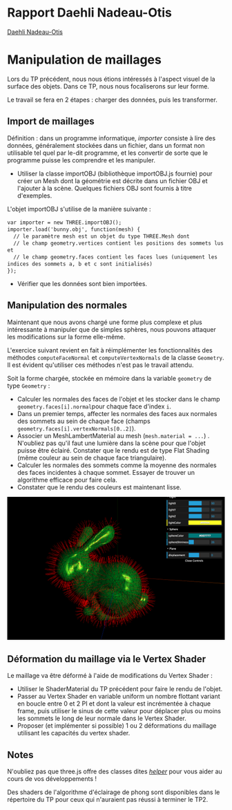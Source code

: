 # Rapport Daehli Nadeau-Otis

[Daehli Nadeau-Otis](https://git.unistra.fr/nadeauotis/P4x/blob/master/TP3/src/daehli.md)

# Manipulation de maillages

Lors du TP précédent, nous nous étions intéressés à l'aspect visuel de la surface des objets. Dans ce TP, nous nous focaliserons sur leur forme.

Le travail se fera en 2 étapes : charger des données, puis les transformer.

## Import de maillages

Définition : dans un programme informatique, *importer* consiste à lire des données, généralement stockées dans un fichier, dans un format non utilisable tel quel par le-dit programme, et les convertir de sorte que le programme puisse les comprendre et les manipuler.

- Utiliser la classe importOBJ (bibliothèque importOBJ.js fournie)
pour créer un Mesh dont la géométrie est décrite dans un fichier OBJ et l'ajouter à la scène.
Quelques fichiers OBJ sont fournis à titre d'exemples.

L'objet importOBJ s'utilise de la manière suivante :
```
var importer = new THREE.importOBJ();
importer.load('bunny.obj', function(mesh) {
  // le paramètre mesh est un objet du type THREE.Mesh dont
  // le champ geometry.vertices contient les positions des sommets lus et
  // le champ geometry.faces contient les faces lues (uniquement les indices des sommets a, b et c sont initialisés)
});
```

- Vérifier que les données sont bien importées.

## Manipulation des normales

Maintenant que nous avons chargé une forme plus complexe et plus intéressante à manipuler que de simples sphères, nous pouvons attaquer les modifications sur la forme elle-même.

L'exercice suivant revient en fait à réimplémenter les fonctionnalités des méthodes `computeFaceNormal` et `computeVertexNormals` de la classe `Geometry`. Il est évident qu'utiliser ces méthodes n'est pas le travail attendu.

Soit la forme chargée, stockée en mémoire dans la variable `geometry` de type `Geometry` :
- Calculer les normales des faces de l'objet et les stocker dans le champ `geometry.faces[i].normal`pour chaque face d'index `i`.
- Dans un premier temps, affecter les normales des faces aux normales des sommets au sein de chaque face (champs `geometry.faces[i].vertexNormals[0..2]`).
- Associer un MeshLambertMaterial au mesh (`mesh.material = ...`) . N'oubliez pas qu'il faut une lumière dans la scène pour que l'objet puisse être éclairé. Constater que le rendu est de type Flat Shading (même couleur au sein de chaque face triangulaire).
- Calculer les normales des sommets comme la moyenne des normales des faces incidentes à chaque sommet. Essayer de trouver un algorithme efficace pour faire cela.
- Constater que le rendu des couleurs est maintenant lisse.

![illustration](P4x_3_1.png)

## Déformation du maillage via le Vertex Shader

Le maillage va être déformé à l'aide de modifications du Vertex Shader :
- Utiliser le ShaderMaterial du TP précédent pour faire le rendu de l'objet.
- Passer au Vertex Shader en variable uniform un nombre flottant variant en boucle entre 0 et 2 PI et dont la valeur est incrémentée à chaque frame, puis utiliser le sinus de cette valeur pour déplacer plus ou moins les sommets le long de leur normale dans le Vertex Shader.
- Proposer (et implémenter si possible) 1 ou 2 déformations du maillage utilisant les capacités du vertex shader.

## Notes

N'oubliez pas que three.js offre des classes dites [*helper*](http://threejs.org/examples/#webgl_helpers) pour vous aider au cours de vos développements !

Des shaders de l'algorithme d'éclairage de phong sont disponibles dans le répertoire du TP pour ceux qui n'auraient pas réussi à terminer le TP2.
